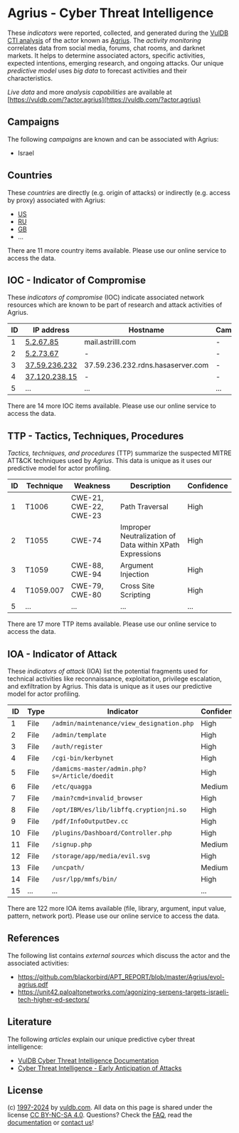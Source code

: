 # Agrius - Cyber Threat Intelligence

These _indicators_ were reported, collected, and generated during the [VulDB CTI analysis](https://vuldb.com/?kb.cti) of the actor known as [Agrius](https://vuldb.com/?actor.agrius). The _activity monitoring_ correlates data from social media, forums, chat rooms, and darknet markets. It helps to determine associated actors, specific activities, expected intentions, emerging research, and ongoing attacks. Our unique _predictive model_ uses _big data_ to forecast activities and their characteristics.

_Live data_ and more _analysis capabilities_ are available at [https://vuldb.com/?actor.agrius](https://vuldb.com/?actor.agrius)

## Campaigns

The following _campaigns_ are known and can be associated with Agrius:

* Israel

## Countries

These _countries_ are directly (e.g. origin of attacks) or indirectly (e.g. access by proxy) associated with Agrius:

* [US](https://vuldb.com/?country.us)
* [RU](https://vuldb.com/?country.ru)
* [GB](https://vuldb.com/?country.gb)
* ...

There are 11 more country items available. Please use our online service to access the data.

## IOC - Indicator of Compromise

These _indicators of compromise_ (IOC) indicate associated network resources which are known to be part of research and attack activities of Agrius.

ID | IP address | Hostname | Campaign | Confidence
-- | ---------- | -------- | -------- | ----------
1 | [5.2.67.85](https://vuldb.com/?ip.5.2.67.85) | mail.astrilll.com | - | High
2 | [5.2.73.67](https://vuldb.com/?ip.5.2.73.67) | - | - | High
3 | [37.59.236.232](https://vuldb.com/?ip.37.59.236.232) | 37.59.236.232.rdns.hasaserver.com | - | High
4 | [37.120.238.15](https://vuldb.com/?ip.37.120.238.15) | - | - | High
5 | ... | ... | ... | ...

There are 14 more IOC items available. Please use our online service to access the data.

## TTP - Tactics, Techniques, Procedures

_Tactics, techniques, and procedures_ (TTP) summarize the suspected MITRE ATT&CK techniques used by _Agrius_. This data is unique as it uses our predictive model for actor profiling.

ID | Technique | Weakness | Description | Confidence
-- | --------- | -------- | ----------- | ----------
1 | T1006 | CWE-21, CWE-22, CWE-23 | Path Traversal | High
2 | T1055 | CWE-74 | Improper Neutralization of Data within XPath Expressions | High
3 | T1059 | CWE-88, CWE-94 | Argument Injection | High
4 | T1059.007 | CWE-79, CWE-80 | Cross Site Scripting | High
5 | ... | ... | ... | ...

There are 17 more TTP items available. Please use our online service to access the data.

## IOA - Indicator of Attack

These _indicators of attack_ (IOA) list the potential fragments used for technical activities like reconnaissance, exploitation, privilege escalation, and exfiltration by Agrius. This data is unique as it uses our predictive model for actor profiling.

ID | Type | Indicator | Confidence
-- | ---- | --------- | ----------
1 | File | `/admin/maintenance/view_designation.php` | High
2 | File | `/admin/template` | High
3 | File | `/auth/register` | High
4 | File | `/cgi-bin/kerbynet` | High
5 | File | `/damicms-master/admin.php?s=/Article/doedit` | High
6 | File | `/etc/quagga` | Medium
7 | File | `/main?cmd=invalid_browser` | High
8 | File | `/opt/IBM/es/lib/libffq.cryptionjni.so` | High
9 | File | `/pdf/InfoOutputDev.cc` | High
10 | File | `/plugins/Dashboard/Controller.php` | High
11 | File | `/signup.php` | Medium
12 | File | `/storage/app/media/evil.svg` | High
13 | File | `/uncpath/` | Medium
14 | File | `/usr/lpp/mmfs/bin/` | High
15 | ... | ... | ...

There are 122 more IOA items available (file, library, argument, input value, pattern, network port). Please use our online service to access the data.

## References

The following list contains _external sources_ which discuss the actor and the associated activities:

* https://github.com/blackorbird/APT_REPORT/blob/master/Agrius/evol-agrius.pdf
* https://unit42.paloaltonetworks.com/agonizing-serpens-targets-israeli-tech-higher-ed-sectors/

## Literature

The following _articles_ explain our unique predictive cyber threat intelligence:

* [VulDB Cyber Threat Intelligence Documentation](https://vuldb.com/?kb.cti)
* [Cyber Threat Intelligence - Early Anticipation of Attacks](https://www.scip.ch/en/?labs.20201022)

## License

(c) [1997-2024](https://vuldb.com/?kb.changelog) by [vuldb.com](https://vuldb.com/?kb.about). All data on this page is shared under the license [CC BY-NC-SA 4.0](https://creativecommons.org/licenses/by-nc-sa/4.0/). Questions? Check the [FAQ](https://vuldb.com/?kb.faq), read the [documentation](https://vuldb.com/?kb) or [contact us](https://vuldb.com/?contact)!
